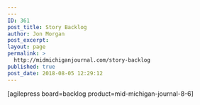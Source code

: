 ```yaml
---
---
ID: 361
post_title: Story Backlog
author: Jon Morgan
post_excerpt:
layout: page
permalink: >
  http://midmichiganjournal.com/story-backlog
published: true
post_date: 2018-08-05 12:29:12
---
```

<!-- wp:paragraph -->
<p>[agilepress board=backlog product=mid-michigan-journal-8-6]</p>
<!-- /wp:paragraph -->